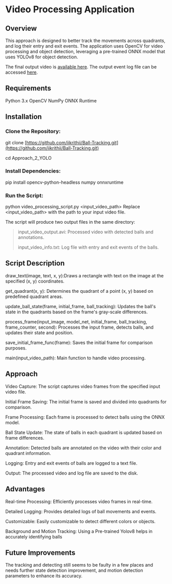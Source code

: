 # Video Processing Application
## Overview
This approach is designed to better track the movements across quadrants, and log their entry and exit events. The application uses OpenCV for video processing and object detection, leveraging a pre-trained ONNX model that uses YOLOv8 for object detection. 

The final output video is [available here](https://drive.google.com/file/d/1cYOevexaT0l6v3qxd93p4aKkKvX9UCu-/view?usp=sharing).
The output event log file can be accessed [here](https://github.com/iikrithii/Ball-Tracking/blob/main/Approach_2_YOLO/info.txt).

## Requirements
Python 3.x
OpenCV
NumPy
ONNX Runtime

## Installation

### Clone the Repository:
git clone [https://github.com/iikrithii/Ball-Tracking.git](https://github.com/iikrithii/Ball-Tracking.git)

cd Approach_2_YOLO

### Install Dependencies:
pip install opencv-python-headless numpy onnxruntime

### Run the Script:
python video_processing_script.py <input_video_path>
Replace <input_video_path> with the path to your input video file.

The script will produce two output files in the same directory:
>input_video_output.avi: Processed video with detected balls and annotations.
>
>input_video_info.txt: Log file with entry and exit events of the balls.

## Script Description

draw_text(image, text, x, y):Draws a rectangle with text on the image at the specified (x, y) coordinates.

get_quadrant(x, y): Determines the quadrant of a point (x, y) based on predefined quadrant areas.

update_ball_state(frame, initial_frame, ball_tracking): Updates the ball's state in the quadrants based on the frame's gray-scale differences.

process_frame(input_image, model_net, initial_frame, ball_tracking, frame_counter, second): Processes the input frame, detects balls, and updates their state and position.

save_initial_frame_func(frame): Saves the initial frame for comparison purposes.

main(input_video_path): Main function to handle video processing.

## Approach
Video Capture: The script captures video frames from the specified input video file.

Initial Frame Saving: The initial frame is saved and divided into quadrants for comparison.

Frame Processing: Each frame is processed to detect balls using the ONNX model.

Ball State Update: The state of balls in each quadrant is updated based on frame differences.

Annotation: Detected balls are annotated on the video with their color and quadrant information.

Logging: Entry and exit events of balls are logged to a text file.

Output: The processed video and log file are saved to the disk.

## Advantages

Real-time Processing: Efficiently processes video frames in real-time.

Detailed Logging: Provides detailed logs of ball movements and events.

Customizable: Easily customizable to detect different colors or objects.

Background and Motion Tracking: Using a Pre-trained Yolov8 helps in accurately identifying balls

## Future Improvements

The tracking and detecting still seems to be faulty in a few places and needs further state detection improvement, and motion detection parameters to enhance its accuracy. 
